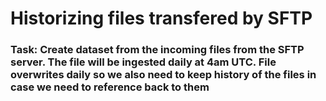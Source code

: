 # Historizing files transfered by SFTP
### Task: Create dataset from the incoming files from the SFTP server. The file will be ingested daily at 4am UTC. File overwrites daily so we also need to keep history of the files in case we need to reference back to them

